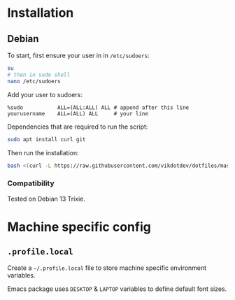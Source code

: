 # Installation
## Debian

To start, first ensure your user in in `/etc/sudoers`:
```bash
su
# then in sudo shell
nano /etc/sudoers
```
Add your user to sudoers:
```
%sudo           ALL=(ALL:ALL) ALL # append after this line
yourusername    ALL=(ALL) ALL     # your line
```

Dependencies that are required to run the script:
```bash
sudo apt install curl git
```

Then run the installation:
```bash
bash <(curl -L https://raw.githubusercontent.com/vikdotdev/dotfiles/master/bin/install-debian)
```

### Compatibility
Tested on Debian 13 Trixie.

# Machine specific config
## `.profile.local`
Create a `~/.profile.local` file to store machine specific environment variables. 

Emacs package uses `DESKTOP` & `LAPTOP` variables to define default font sizes.
